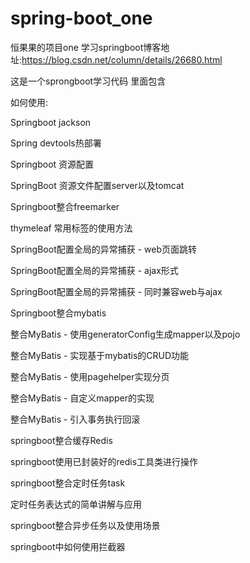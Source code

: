 # spring-boot_one
恒果果的项目one  学习springboot博客地址:https://blog.csdn.net/column/details/26680.html

这是一个sprongboot学习代码  里面包含

如何使用:

   Springboot jackson
   
   Spring devtools热部署
   
   Springboot 资源配置
   
   SpringBoot 资源文件配置server以及tomcat
   
   Springboot整合freemarker
   
   thymeleaf 常用标签的使用方法
   
   SpringBoot配置全局的异常捕获 - web页面跳转
   
   SpringBoot配置全局的异常捕获 - ajax形式
   
   SpringBoot配置全局的异常捕获 - 同时兼容web与ajax
   
   Springboot整合mybatis
   
   整合MyBatis - 使用generatorConfig生成mapper以及pojo
   
   整合MyBatis - 实现基于mybatis的CRUD功能
   
   整合MyBatis - 使用pagehelper实现分页
   
   整合MyBatis - 自定义mapper的实现
   
   整合MyBatis - 引入事务执行回滚
   
   springboot整合缓存Redis
   
   springboot使用已封装好的redis工具类进行操作
   
   springboot整合定时任务task
   
   定时任务表达式的简单讲解与应用
   
   springboot整合异步任务以及使用场景
   
   springboot中如何使用拦截器
